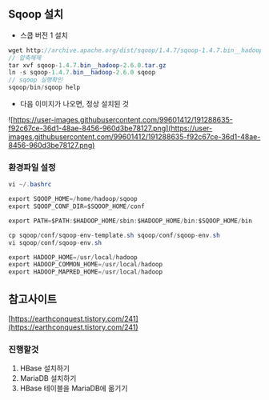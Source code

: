 ## Sqoop 설치

- 스쿱 버전 1 설치

```java
wget http://archive.apache.org/dist/sqoop/1.4.7/sqoop-1.4.7.bin__hadoop-2.6.0.tar.gz
// 압축해제
tar xvf sqoop-1.4.7.bin__hadoop-2.6.0.tar.gz
ln -s sqoop-1.4.7.bin__hadoop-2.6.0 sqoop
// sqoop 실행확인
sqoop/bin/sqoop help
```

- 다음 이미지가 나오면, 정상 설치된 것

![https://user-images.githubusercontent.com/99601412/191288635-f92c67ce-36d1-48ae-8456-960d3be78127.png](https://user-images.githubusercontent.com/99601412/191288635-f92c67ce-36d1-48ae-8456-960d3be78127.png)

### 환경파일 설정

```java
vi ~/.bashrc
```

```java
export SQOOP_HOME=/home/hadoop/sqoop
export SQOOP_CONF_DIR=$SQOOP_HOME/conf

export PATH=$PATH:$HADOOP_HOME/sbin:$HADOOP_HOME/bin:$SQOOP_HOME/bin
```

```java
cp sqoop/conf/sqoop-env-template.sh sqoop/conf/sqoop-env.sh
vi sqoop/conf/sqoop-env.sh
```

```java
export HADOOP_HOME=/usr/local/hadoop
export HADOOP_COMMON_HOME=/usr/local/hadoop
export HADOOP_MAPRED_HOME=/usr/local/hadoop
```

## 참고사이트

[https://earthconquest.tistory.com/241](https://earthconquest.tistory.com/241)

### 진행할것

1. HBase 설치하기
2. MariaDB 설치하기
3. HBase 테이블을 MariaDB에 옮기기
